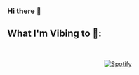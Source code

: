### Hi there 👋
## What I'm Vibing to 🎵:

&nbsp;<div align="center">
  [![Spotify](https://spotify-status-mc34b7uju-aryan-pandits-projects-fdc81746.vercel.app/api/spotify?background_color=0d1117&border_color=ffffff)](https://open.spotify.com/user/313lguacxvx77i5fu7w4mat4x4p4)
</div>
